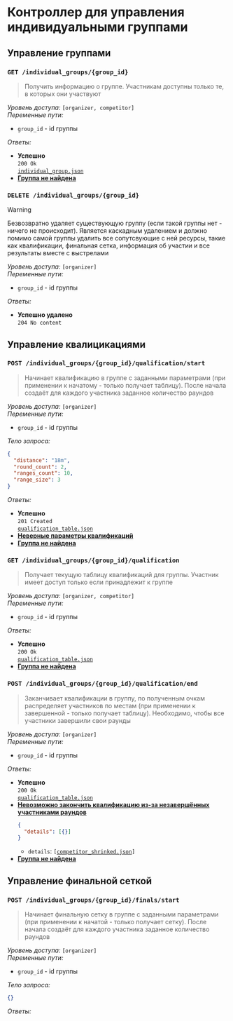 # Контроллер для управления индивидуальными группами

## Управление группами

### `GET /individual_groups/{group_id}`

> Получить информацию о группе. Участникам доступны только те, в которых они участвуют

_Уровень доступа:_ `[organizer, competitor]`\
_Переменные пути:_

- `group_id` - id группы

_Ответы:_

- **Успешно**\
  `200 Ok`\
  [`individual_group.json`](../models/individual_group.md)
- [**Группа не найдена**](user_errors.md/#не-найдено)

### `DELETE /individual_groups/{group_id}`

> [!WARNING]
> Безвозвратно удаляет существующую группу (если такой группы нет - ничего не происходит). Является каскадным удалением и должно помимо самой группы удалить все сопутсвующие с ней ресурсы, такие как квалификации, финальная сетка, информация об участии и все результаты вместе с выстрелами

_Уровень доступа:_ `[organizer]`\
_Переменные пути:_

- `group_id` - id группы

_Ответы:_

- **Успешно удалено**\
  `204 No content`

## Управление квалицикациями

### `POST /individual_groups/{group_id}/qualification/start`

> Начинает квалификацию в группе с заданными параметрами (при применении к начатому - только получает таблицу). После начала создаёт для каждого участника заданное количество раундов

_Уровень доступа:_ `[organizer]`\
_Переменные пути:_

- `group_id` - id группы

_Тело запроса:_

```json
{
  "distance": "18m",
  "round_count": 2,
  "ranges_count": 10,
  "range_size": 3
}
```

_Ответы:_

- **Успешно**\
  `201 Created`\
  [`qualification_table.json`](../models/qualification_table.md)
- [**Неверные параметры квалификаций**](user_errors.md/#неверные-параметры)
- [**Группа не найдена**](user_errors.md/#не-найдено)

### `GET /individual_groups/{group_id}/qualification`

> Получает текущую таблицу квалификаций для группы. Участник имеет доступ только если принадлежит к группе

_Уровень доступа:_ `[organizer, competitor]`\
_Переменные пути:_

- `group_id` - id группы

_Ответы:_

- **Успешно**\
  `200 Ok`\
  [`qualification_table.json`](../models/qualification_table.md)
- [**Группа не найдена**](user_errors.md/#не-найдено)

### `POST /individual_groups/{group_id}/qualification/end`

> Заканчивает квалификации в группу, по полученным очкам распределяет участников по местам (при применении к завершенной - только получает таблицу). Необходимо, чтобы все участники завершили свои раунды

_Уровень доступа:_ `[organizer]`\
_Переменные пути:_

- `group_id` - id группы

_Ответы:_

- **Успешно**\
  `200 Ok`\
  [`qualification_table.json`](../models/qualification_table.md)
- [**Невозможно закончить квалификацию из-за незавершённых участниками раундов**](user_errors.md/#невозможно-выполнить-действие)
  ```json
  {
    "details": [{}]
  }
  ```
  - `details`: `[`[`competitor_shrinked.json`](../models/competitor.md/#shrinked)`]`
- [**Группа не найдена**](user_errors.md/#не-найдено)

## Управление финальной сеткой

### `POST /individual_groups/{group_id}/finals/start`

> Начинает финальную сетку в группе с заданными параметрами (при применении к начатой - только получает сетку). После начала создаёт для каждого участника заданное количество раундов

_Уровень доступа:_ `[organizer]`\
_Переменные пути:_

- `group_id` - id группы

_Тело запроса:_

```json
{}
```

_Ответы:_
